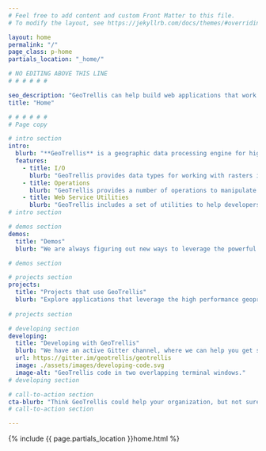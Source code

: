 ```yaml
---
# Feel free to add content and custom Front Matter to this file.
# To modify the layout, see https://jekyllrb.com/docs/themes/#overriding-theme-defaults

layout: home
permalink: "/"
page_class: p-home
partials_location: "_home/"

# NO EDITING ABOVE THIS LINE
# # # # # #

seo_description: "GeoTrellis can help build web applications that work with raster data. It provides a set of functionality to aid the translation of queries into GeoTrellis operations, that load raster data, operate on your data, and render the results of those operations in a format useful to return to the client."
title: "Home"

# # # # # #
# Page copy

# intro section
intro: 
  blurb: "**GeoTrellis** is a geographic data processing engine for high performance applications."
  features:
    - title: I/O
      blurb: "GeoTrellis provides data types for working with rasters in the Scala language, as well as fast reading and writing of these data types to disk."
    - title: Operations
      blurb: "GeoTrellis provides a number of operations to manipulate raster data, including cropping/warping, Map Algebra operations, and rendering operations, as well as vector to raster operations such as Kernel Density and vectorization of raster data."
    - title: Web Service Utilities
      blurb: "GeoTrellis includes a set of utilities to help developers create useful, high performing web services that load and manipulate raster data."
# intro section

# demos section
demos:
  title: "Demos"
  blurb: "We are always figuring out new ways to leverage the powerful processing power of Geotrellis. The source code for demos can be found at our [Github account.](http://github.com/geotrellis)"

# demos section

# projects section
projects:
  title: "Projects that use GeoTrellis"
  blurb: "Explore applications that leverage the high performance geoprocessing capabilities of GeoTrellis."
  
# projects section

# developing section
developing:
  title: "Developing with GeoTrellis"
  blurb: "We have an active Gitter channel, where we can help you get started and answer questions you may have about using GeoTrellis in your project!"
  url: https://gitter.im/geotrellis/geotrellis
  image: ./assets/images/developing-code.svg
  image-alt: "GeoTrellis code in two overlapping terminal windows."
# developing section

# call-to-action section
cta-blurb: "Think GeoTrellis could help your organization, but not sure where to start? Let’s talk."
# call-to-action section

---
```


{% include {{ page.partials_location }}home.html %}
